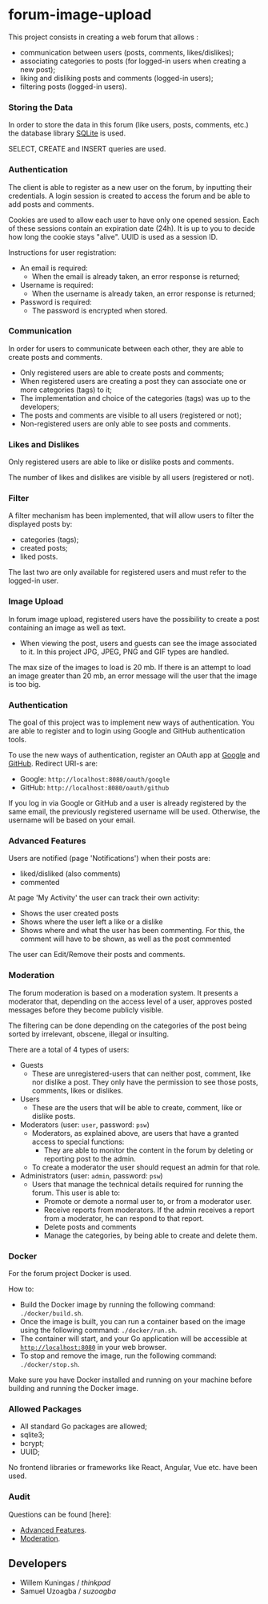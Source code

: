 # forum-image-upload

This project consists in creating a web forum that allows :

- communication between users (posts, comments, likes/dislikes);
- associating categories to posts (for logged-in users when creating a new post);
- liking and disliking posts and comments (logged-in users);
- filtering posts (logged-in users).

### Storing the Data

In order to store the data in this forum (like users, posts, comments, etc.) the database library 
[SQLite](https://www.sqlite.org/index.html) is used.

SELECT, CREATE and INSERT queries are used.

### Authentication

The client is able to register as a new user on the forum, by inputting their credentials. 
A login session is created to access the forum and be able to add posts and comments.

Cookies are used to allow each user to have only one opened session. Each of these sessions contain an 
expiration date (24h). It is up to you to decide how long the cookie stays "alive". UUID is used as a session ID.

Instructions for user registration:
- An email is required:
  - When the email is already taken, an error response is returned;
- Username is required:
  - When the username is already taken, an error response is returned;
- Password is required:
  - The password is encrypted when stored.

### Communication

In order for users to communicate between each other, they are able to create posts and comments.

- Only registered users are able to create posts and comments;
- When registered users are creating a post they can associate one or more categories (tags) to it;
- The implementation and choice of the categories (tags) was up to the developers;
- The posts and comments are visible to all users (registered or not);
- Non-registered users are only able to see posts and comments.

### Likes and Dislikes

Only registered users are able to like or dislike posts and comments.

The number of likes and dislikes are visible by all users (registered or not).

### Filter

A filter mechanism has been implemented, that will allow users to filter the displayed posts by:

- categories (tags);
- created posts;
- liked posts.

The last two are only available for registered users and must refer to the logged-in user.

### Image Upload

In forum image upload, registered users have the possibility to create a post containing an image as well as text.

- When viewing the post, users and guests can see the image associated to it.
In this project JPG, JPEG, PNG and GIF types are handled.

The max size of the images to load is 20 mb. If there is an attempt to load an image greater than 20 mb, 
an error message will the user that the image is too big.

### Authentication

The goal of this project was to implement new ways of authentication. You are able to register and to login 
using Google and GitHub authentication tools.

To use the new ways of authentication, register an OAuth app at 
[Google](https://developers.google.com/identity/protocols/oauth2/web-server) and 
[GitHub](https://docs.github.com/en/apps/oauth-apps/building-oauth-apps/creating-an-oauth-app).
Redirect URI-s are:
- Google: `http://localhost:8080/oauth/google`
- GitHub: `http://localhost:8080/oauth/github`

<!-- Input your `client ID`-s and `secrets` to `oauth/clientInfo.go`. -->

If you log in via Google or GitHub and a user is already registered by the same email, the previously registered
username will be used. Otherwise, the username will be based on your email.

### Advanced Features

Users are notified (page 'Notifications') when their posts are:
- liked/disliked (also comments)
- commented

At page 'My Activity' the user can track their own activity:
- Shows the user created posts
- Shows where the user left a like or a dislike
- Shows where and what the user has been commenting. For this, the comment will have to be shown, as well as the post commented

The user can Edit/Remove their posts and comments.

### Moderation

The forum moderation is based on a moderation system. It presents a moderator that, depending on the access level of a user, 
approves posted messages before they become publicly visible.

The filtering can be done depending on the categories of the post being sorted by irrelevant, obscene, illegal or insulting.

There are a total of 4 types of users:
- Guests
  - These are unregistered-users that can neither post, comment, like nor dislike a post. 
  They only have the permission to see those posts, comments, likes or dislikes.
- Users
  - These are the users that will be able to create, comment, like or dislike posts.
- Moderators (user: `user`, password: `psw`)
  - Moderators, as explained above, are users that have a granted access to special functions:
    - They are able to monitor the content in the forum by deleting or reporting post to the admin.
  - To create a moderator the user should request an admin for that role.
- Administrators (user: `admin`, password: `psw`)
  - Users that manage the technical details required for running the forum. This user is able to:
    - Promote or demote a normal user to, or from a moderator user.
    - Receive reports from moderators. If the admin receives a report from a moderator, he can respond to that report.
    - Delete posts and comments
    - Manage the categories, by being able to create and delete them.

### Docker

For the forum project Docker is used.

How to:
- Build the Docker image by running the following command: `./docker/build.sh`.
- Once the image is built, you can run a container based on the image using the following command: `./docker/run.sh`.
- The container will start, and your Go application will be accessible at 
[`http://localhost:8080`](http://localhost:8080) in your web browser.
- To stop and remove the image, run the following command: `./docker/stop.sh`.

Make sure you have Docker installed and running on your machine before building and running the Docker image.

### Allowed Packages

- All standard Go packages are allowed;
- sqlite3;
- bcrypt;
- UUID;

No frontend libraries or frameworks like React, Angular, Vue etc. have been used.

### Audit

Questions can be found [here]:
- [Advanced Features](https://github.com/01-edu/public/blob/master/subjects/forum/advanced-features/audit.md).
- [Moderation](https://github.com/01-edu/public/blob/master/subjects/forum/moderation/audit.md).

## Developers
- Willem Kuningas / *thinkpad*
- Samuel Uzoagba / *suzoagba*